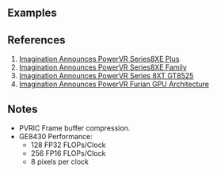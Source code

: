 
## Examples

## References

1. [Imagination Announces PowerVR Series8XE Plus](https://www.anandtech.com/show/11028/powervr-8xe-plus-announced)
2. [Imagination Announces PowerVR Series8XE Family](https://www.anandtech.com/show/10077/imagination-announces-powervr-series8xe-family)
3. [Imagination Announces PowerVR Series 8XT GT8525](https://www.anandtech.com/show/11364/imagination-announces-furian-pvr-8xt-gt8525)
4. [Imagination Announces PowerVR Furian GPU Architecture](https://www.anandtech.com/show/11186/imagination-announces-powervr-furian-gpu-architecture)

## Notes

* PVRIC Frame buffer compression.
* GE8430 Performance:
	- 128 FP32 FLOPs/Clock
	- 256 FP16 FLOPs/Clock
	- 8 pixels per clock
